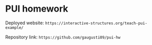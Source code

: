 # PUI homework

Deployed website: `https://interactive-structures.org/teach-pui-example/`

Repository link: `https://github.com/gaugusti09/pui-hw`